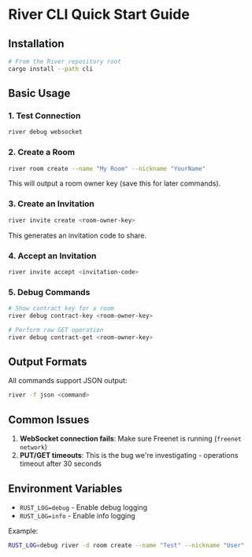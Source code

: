 # River CLI Quick Start Guide

## Installation

```bash
# From the River repository root
cargo install --path cli
```

## Basic Usage

### 1. Test Connection
```bash
river debug websocket
```

### 2. Create a Room
```bash
river room create --name "My Room" --nickname "YourName"
```

This will output a room owner key (save this for later commands).

### 3. Create an Invitation
```bash
river invite create <room-owner-key>
```

This generates an invitation code to share.

### 4. Accept an Invitation
```bash
river invite accept <invitation-code>
```

### 5. Debug Commands
```bash
# Show contract key for a room
river debug contract-key <room-owner-key>

# Perform raw GET operation
river debug contract-get <room-owner-key>
```

## Output Formats

All commands support JSON output:
```bash
river -f json <command>
```

## Common Issues

1. **WebSocket connection fails**: Make sure Freenet is running (`freenet network`)
2. **PUT/GET timeouts**: This is the bug we're investigating - operations timeout after 30 seconds

## Environment Variables

- `RUST_LOG=debug` - Enable debug logging
- `RUST_LOG=info` - Enable info logging

Example:
```bash
RUST_LOG=debug river -d room create --name "Test" --nickname "User"
```